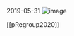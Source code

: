 
2019-05-31
![image](https://gyazo.com/6b5015dc19ce4bbe71a9bec7f97fa01f/thumb/1000)

[[pRegroup2020]]
